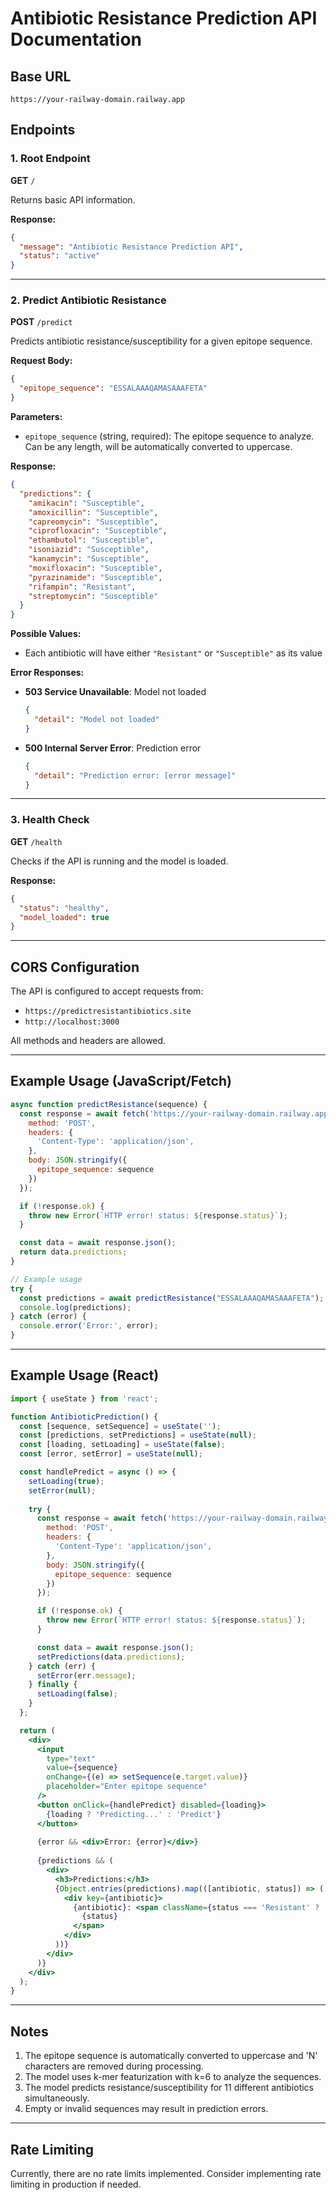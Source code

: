 # Antibiotic Resistance Prediction API Documentation

## Base URL
```
https://your-railway-domain.railway.app
```

## Endpoints

### 1. Root Endpoint
**GET** `/`

Returns basic API information.

**Response:**
```json
{
  "message": "Antibiotic Resistance Prediction API",
  "status": "active"
}
```

---

### 2. Predict Antibiotic Resistance
**POST** `/predict`

Predicts antibiotic resistance/susceptibility for a given epitope sequence.

**Request Body:**
```json
{
  "epitope_sequence": "ESSALAAAQAMASAAAFETA"
}
```

**Parameters:**
- `epitope_sequence` (string, required): The epitope sequence to analyze. Can be any length, will be automatically converted to uppercase.

**Response:**
```json
{
  "predictions": {
    "amikacin": "Susceptible",
    "amoxicillin": "Susceptible",
    "capreomycin": "Susceptible",
    "ciprofloxacin": "Susceptible",
    "ethambutol": "Susceptible",
    "isoniazid": "Susceptible",
    "kanamycin": "Susceptible",
    "moxifloxacin": "Susceptible",
    "pyrazinamide": "Susceptible",
    "rifampin": "Resistant",
    "streptomycin": "Susceptible"
  }
}
```

**Possible Values:**
- Each antibiotic will have either `"Resistant"` or `"Susceptible"` as its value

**Error Responses:**
- **503 Service Unavailable**: Model not loaded
  ```json
  {
    "detail": "Model not loaded"
  }
  ```
- **500 Internal Server Error**: Prediction error
  ```json
  {
    "detail": "Prediction error: [error message]"
  }
  ```

---

### 3. Health Check
**GET** `/health`

Checks if the API is running and the model is loaded.

**Response:**
```json
{
  "status": "healthy",
  "model_loaded": true
}
```

---

## CORS Configuration

The API is configured to accept requests from:
- `https://predictresistantibiotics.site`
- `http://localhost:3000`

All methods and headers are allowed.

---

## Example Usage (JavaScript/Fetch)

```javascript
async function predictResistance(sequence) {
  const response = await fetch('https://your-railway-domain.railway.app/predict', {
    method: 'POST',
    headers: {
      'Content-Type': 'application/json',
    },
    body: JSON.stringify({
      epitope_sequence: sequence
    })
  });

  if (!response.ok) {
    throw new Error(`HTTP error! status: ${response.status}`);
  }

  const data = await response.json();
  return data.predictions;
}

// Example usage
try {
  const predictions = await predictResistance("ESSALAAAQAMASAAAFETA");
  console.log(predictions);
} catch (error) {
  console.error('Error:', error);
}
```

---

## Example Usage (React)

```jsx
import { useState } from 'react';

function AntibioticPrediction() {
  const [sequence, setSequence] = useState('');
  const [predictions, setPredictions] = useState(null);
  const [loading, setLoading] = useState(false);
  const [error, setError] = useState(null);

  const handlePredict = async () => {
    setLoading(true);
    setError(null);
    
    try {
      const response = await fetch('https://your-railway-domain.railway.app/predict', {
        method: 'POST',
        headers: {
          'Content-Type': 'application/json',
        },
        body: JSON.stringify({
          epitope_sequence: sequence
        })
      });

      if (!response.ok) {
        throw new Error(`HTTP error! status: ${response.status}`);
      }

      const data = await response.json();
      setPredictions(data.predictions);
    } catch (err) {
      setError(err.message);
    } finally {
      setLoading(false);
    }
  };

  return (
    <div>
      <input
        type="text"
        value={sequence}
        onChange={(e) => setSequence(e.target.value)}
        placeholder="Enter epitope sequence"
      />
      <button onClick={handlePredict} disabled={loading}>
        {loading ? 'Predicting...' : 'Predict'}
      </button>
      
      {error && <div>Error: {error}</div>}
      
      {predictions && (
        <div>
          <h3>Predictions:</h3>
          {Object.entries(predictions).map(([antibiotic, status]) => (
            <div key={antibiotic}>
              {antibiotic}: <span className={status === 'Resistant' ? 'resistant' : 'susceptible'}>
                {status}
              </span>
            </div>
          ))}
        </div>
      )}
    </div>
  );
}
```

---

## Notes

1. The epitope sequence is automatically converted to uppercase and 'N' characters are removed during processing.
2. The model uses k-mer featurization with k=6 to analyze the sequences.
3. The model predicts resistance/susceptibility for 11 different antibiotics simultaneously.
4. Empty or invalid sequences may result in prediction errors.

---

## Rate Limiting

Currently, there are no rate limits implemented. Consider implementing rate limiting in production if needed.